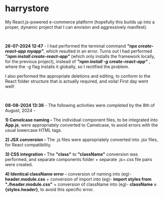 # harrystore

My React.js-powered e-commerce platform (hopefully this builds up into a proper, dynamic project that I can envision and aggressively manifest).

<br>

<b>26-07-2024 12:47</b> - I had performed the terminal command <b><i>"npx create-react-app myapp"</i></b>, which resulted in an error. Turns out I had performed <b><i>"npm install create-react-app"</i></b> (which only installs the framework locally, for the previous project), instead of <b><i>"npm install -g create-react-app"</i></b> , where the -g flag installs it globally, so I rectified the problem.
<p>I also performed the appropriate deletions and editing, to conform to the React folder structure that is actually required, and voila! First day went well!</p>

<br>

<b>08-08-2024 13:36</b> - The following activities were completed by the 8th of August, 2024 - 
<p><b>1) Camelcase naming - </b>The individual component files, to be integrated into <b>App.js</b>, were appropriately converted to Camelcase, to avoid errors with the usual lowercase HTML tags.</p>
<p><b>2) JSX conversion - </b>The .js files were appropriately converted into .jsx files, for React compatibility.</p>
<p><b>3) CSS integration - </b>The <b>"class"</b> to <b>"className"</b> conversion was performed, and separate components folder + separate .js+.css file pairs were created.</p>
<p><b>4) Identical className error - </b>conversion of naming into (eg)- <b>header.module.css</b> + conversion of import into (eg)- <b>import styles from "./header.module.css"</b> + conversion of className into (eg)- <b>className = {styles.header}</b>, to avoid this specific error.</p>

<br>



